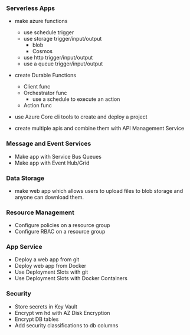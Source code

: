 ### Serverless Apps
- make azure functions
    + use schedule trigger
    + use storage trigger/input/output
        - blob
        - Cosmos
    + use http trigger/input/output
    + use a queue trigger/input/output

- create Durable Functions
    + Client func
    + Orchestrator func
        - use a schedule to execute an action
    + Action func

- use Azure Core cli tools to create and deploy a project

- create multiple apis and combine them with API Management Service

### Message and Event Services
- Make app with Service Bus Queues
- Make app with Event Hub/Grid

### Data Storage
- make web app which allows users to upload files to blob storage and anyone can download them.

### Resource Management
- Configure policies on a resource group
- Configure RBAC on a resource group

### App Service
- Deploy a web app from git
- Deploy web app from Docker
- Use Deployment Slots with git
- Use Deployment Slots with Docker Containers

### Security
- Store secrets in Key Vault
- Encrypt vm hd with AZ Disk Encryption
- Encrypt DB tables
- Add security classifications to db columns
